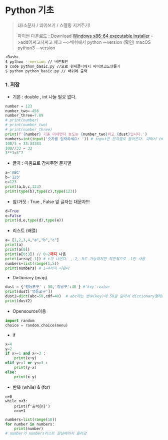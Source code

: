 # Python 기초

> 대/소문자 / 띄어쓰기 / 스펠링 지켜주기!
>
> 파이썬 다운로드 : Download [Windows x86-64 executable installer](https://www.python.org/ftp/python/3.8.0/python-3.8.0-amd64.exe)      ->add어쩌고저쩌고 체크 -->배쉬에서 python --version  (확인) macOS python3 --version

``` sh
<Bash>
$ python --version // 버전확인
$ code python_basic.py //으로 현재폴더에서 파이썬코드만들기
$ python python_basic.py // 배쉬에 출력
```

### 1. 저장

- 기본 : double , int 나눌 필요 없다.

``` python
number = 123
number_two=-456
number_three=7.89
# print(number)
# print(number_two)
# print(number_three)
print(f'{number} 기준 미세먼지 농도는 {number_two}이고 {dust}입니다.')
numbers=int(input('숫자를 입력하세요: ')) # input은 문자열로 들어온다. 따라서 int를 써야지 정수를 받을 수 있따.
100/3 = 33.33333
100//33 = 33
3**3=3^2
```

- 글자 : 따움표로 감싸주면 문자열

``` python
a='ABC'
b='123'
c=123
print(a,b,c,123)
print(type(b),type(c),type(123))
```



- 참/거짓 : True , False 앞 글자는 대문자!!!

``` python
d=True
e=False
print(d,e,type(d),type(e))
```



- 리스트 (배열)

```python
a= [1,2,3,4,"a","b","c"]
print(a)
print(a[0])
print(a[0:3]) // 0~2까지 나옴
print(array[-1]) # c가 나온다. ,-2,-3도 가능하지만 직관적으로 -1만 사용
numbers=list(range(1,5))
print(numbers) # 1~4까지 나온다


```

- Dictionary (map)

``` python
dust = {'영등포구' : 50,'강남구':40 } #'key':value
print(dust['영등포구']) 
dust2=dict(abc=50,cdf=40)  # abc라는 변수(key)에 50을 담아서 dictionary형태로 만든다. '' (X)
print(dust2)
```



- Opensource이용

``` python
import random
choice = random.choice(menu)
```



- if

``` python
x=4
y=2
if x>=1 and x<=3 :
    print(x+y)
elif y>=1 or y<=3 :
    print(y-x)  
else:
    print(x-y)


```

- 반복 (while) & (for)

``` 
n=0
while n<3: 
    print(f'출력{n}')
    n=n+1

```

```python
numbers=list(range(10))
for number in numbers:
    print(number)
# number가 numbers리스트 끝날때까지 올라감
```





















































